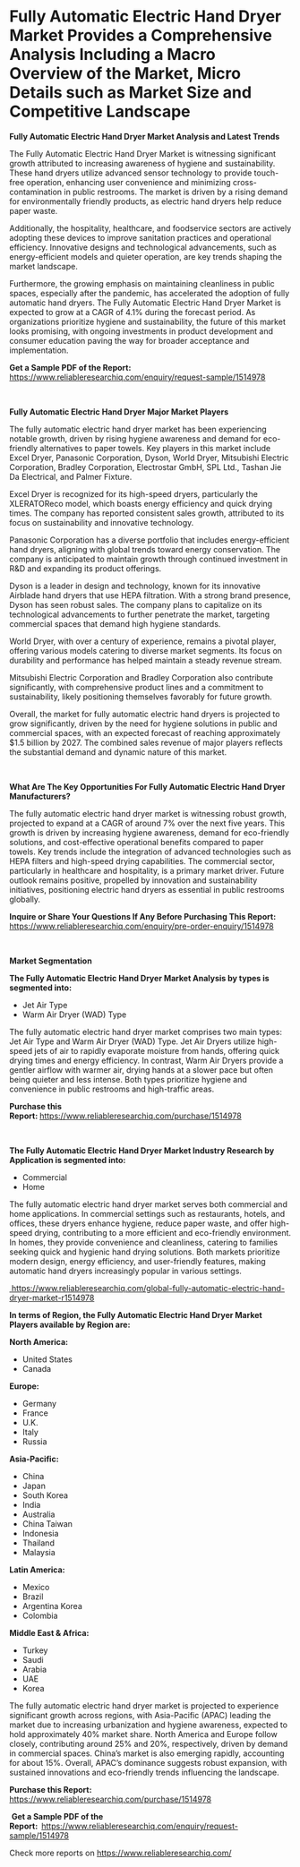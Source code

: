 <p><h1>Fully Automatic Electric Hand Dryer Market Provides a Comprehensive Analysis Including a Macro Overview of the Market, Micro Details such as Market Size and Competitive Landscape</h1></p><p><strong>Fully Automatic Electric Hand Dryer Market Analysis and Latest Trends</strong></p>
<p><p>The Fully Automatic Electric Hand Dryer Market is witnessing significant growth attributed to increasing awareness of hygiene and sustainability. These hand dryers utilize advanced sensor technology to provide touch-free operation, enhancing user convenience and minimizing cross-contamination in public restrooms. The market is driven by a rising demand for environmentally friendly products, as electric hand dryers help reduce paper waste.</p><p>Additionally, the hospitality, healthcare, and foodservice sectors are actively adopting these devices to improve sanitation practices and operational efficiency. Innovative designs and technological advancements, such as energy-efficient models and quieter operation, are key trends shaping the market landscape.</p><p>Furthermore, the growing emphasis on maintaining cleanliness in public spaces, especially after the pandemic, has accelerated the adoption of fully automatic hand dryers. The Fully Automatic Electric Hand Dryer Market is expected to grow at a CAGR of 4.1% during the forecast period. As organizations prioritize hygiene and sustainability, the future of this market looks promising, with ongoing investments in product development and consumer education paving the way for broader acceptance and implementation.</p></p>
<p><strong>Get a Sample PDF of the Report:&nbsp;</strong> <a href="https://www.reliableresearchiq.com/enquiry/request-sample/1514978?utm_campaign=1102&utm_medium=2&utm_source=Github&utm_content=ia&utm_term=18012025&utm_id=fully-automatic-electric-hand-dryer">https://www.reliableresearchiq.com/enquiry/request-sample/1514978</a></p>
<p>&nbsp;</p>
<p><strong>Fully Automatic Electric Hand Dryer Major Market Players</strong></p>
<p><p>The fully automatic electric hand dryer market has been experiencing notable growth, driven by rising hygiene awareness and demand for eco-friendly alternatives to paper towels. Key players in this market include Excel Dryer, Panasonic Corporation, Dyson, World Dryer, Mitsubishi Electric Corporation, Bradley Corporation, Electrostar GmbH, SPL Ltd., Tashan Jie Da Electrical, and Palmer Fixture.</p><p>Excel Dryer is recognized for its high-speed dryers, particularly the XLERATOReco model, which boasts energy efficiency and quick drying times. The company has reported consistent sales growth, attributed to its focus on sustainability and innovative technology.</p><p>Panasonic Corporation has a diverse portfolio that includes energy-efficient hand dryers, aligning with global trends toward energy conservation. The company is anticipated to maintain growth through continued investment in R&D and expanding its product offerings.</p><p>Dyson is a leader in design and technology, known for its innovative Airblade hand dryers that use HEPA filtration. With a strong brand presence, Dyson has seen robust sales. The company plans to capitalize on its technological advancements to further penetrate the market, targeting commercial spaces that demand high hygiene standards.</p><p>World Dryer, with over a century of experience, remains a pivotal player, offering various models catering to diverse market segments. Its focus on durability and performance has helped maintain a steady revenue stream.</p><p>Mitsubishi Electric Corporation and Bradley Corporation also contribute significantly, with comprehensive product lines and a commitment to sustainability, likely positioning themselves favorably for future growth.</p><p>Overall, the market for fully automatic electric hand dryers is projected to grow significantly, driven by the need for hygiene solutions in public and commercial spaces, with an expected forecast of reaching approximately $1.5 billion by 2027. The combined sales revenue of major players reflects the substantial demand and dynamic nature of this market.</p></p>
<p>&nbsp;</p>
<p><strong>What Are The Key Opportunities For Fully Automatic Electric Hand Dryer Manufacturers?</strong></p>
<p><p>The fully automatic electric hand dryer market is witnessing robust growth, projected to expand at a CAGR of around 7% over the next five years. This growth is driven by increasing hygiene awareness, demand for eco-friendly solutions, and cost-effective operational benefits compared to paper towels. Key trends include the integration of advanced technologies such as HEPA filters and high-speed drying capabilities. The commercial sector, particularly in healthcare and hospitality, is a primary market driver. Future outlook remains positive, propelled by innovation and sustainability initiatives, positioning electric hand dryers as essential in public restrooms globally.</p></p>
<p><strong>Inquire or Share Your Questions If Any Before Purchasing This Report:</strong> <a href="https://www.reliableresearchiq.com/enquiry/pre-order-enquiry/1514978?utm_campaign=1102&utm_medium=2&utm_source=Github&utm_content=ia&utm_term=18012025&utm_id=fully-automatic-electric-hand-dryer">https://www.reliableresearchiq.com/enquiry/pre-order-enquiry/1514978</a></p>
<p>&nbsp;</p>
<p><strong>Market Segmentation</strong></p>
<p><strong>The Fully Automatic Electric Hand Dryer Market Analysis by types is segmented into:</strong></p>
<p><ul><li>Jet Air Type</li><li>Warm Air Dryer (WAD) Type</li></ul></p>
<p><p>The fully automatic electric hand dryer market comprises two main types: Jet Air Type and Warm Air Dryer (WAD) Type. Jet Air Dryers utilize high-speed jets of air to rapidly evaporate moisture from hands, offering quick drying times and energy efficiency. In contrast, Warm Air Dryers provide a gentler airflow with warmer air, drying hands at a slower pace but often being quieter and less intense. Both types prioritize hygiene and convenience in public restrooms and high-traffic areas.</p></p>
<p><strong>Purchase this Report:&nbsp;</strong><a href="https://www.reliableresearchiq.com/purchase/1514978?utm_campaign=1102&utm_medium=2&utm_source=Github&utm_content=ia&utm_term=18012025&utm_id=fully-automatic-electric-hand-dryer">https://www.reliableresearchiq.com/purchase/1514978</a></p>
<p>&nbsp;</p>
<p><strong>The Fully Automatic Electric Hand Dryer Market Industry Research by Application is segmented into:</strong></p>
<p><ul><li>Commercial</li><li>Home</li></ul></p>
<p><p>The fully automatic electric hand dryer market serves both commercial and home applications. In commercial settings such as restaurants, hotels, and offices, these dryers enhance hygiene, reduce paper waste, and offer high-speed drying, contributing to a more efficient and eco-friendly environment. In homes, they provide convenience and cleanliness, catering to families seeking quick and hygienic hand drying solutions. Both markets prioritize modern design, energy efficiency, and user-friendly features, making automatic hand dryers increasingly popular in various settings.</p></p>
<p><a href="https://www.reliableresearchiq.com/global-fully-automatic-electric-hand-dryer-market-r1514978?utm_campaign=1102&utm_medium=2&utm_source=Github&utm_content=ia&utm_term=18012025&utm_id=fully-automatic-electric-hand-dryer">&nbsp;https://www.reliableresearchiq.com/global-fully-automatic-electric-hand-dryer-market-r1514978</a></p>
<p><strong>In terms of Region, the Fully Automatic Electric Hand Dryer Market Players available by Region are:</strong></p>
<p>
    <p> <strong> North America: </strong>
        <ul>
            <li>United States</li>
            <li>Canada</li>
        </ul>
        </p> 
    <p> <strong> Europe: </strong>
        <ul>
            <li>Germany</li>
            <li>France</li>
            <li>U.K.</li>
            <li>Italy</li>
            <li>Russia</li>
        </ul>
        </p> 
    <p> <strong> Asia-Pacific: </strong>
        <ul>
            <li>China</li>
            <li>Japan</li>
            <li>South Korea</li>
            <li>India</li>
            <li>Australia</li>
            <li>China Taiwan</li>
            <li>Indonesia</li>
            <li>Thailand</li>
            <li>Malaysia</li>
        </ul>
        </p> 
    <p> <strong> Latin America: </strong>
        <ul>
            <li>Mexico</li>
            <li>Brazil</li>
            <li>Argentina Korea</li>
            <li>Colombia</li>
        </ul>
        </p> 
    <p> <strong> Middle East & Africa: </strong>
        <ul>
            <li>Turkey</li>
            <li>Saudi</li>
            <li>Arabia</li>
            <li>UAE</li>
            <li>Korea</li>
        </ul>
    </p>
    </p>
<p><p>The fully automatic electric hand dryer market is projected to experience significant growth across regions, with Asia-Pacific (APAC) leading the market due to increasing urbanization and hygiene awareness, expected to hold approximately 40% market share. North America and Europe follow closely, contributing around 25% and 20%, respectively, driven by demand in commercial spaces. China’s market is also emerging rapidly, accounting for about 15%. Overall, APAC’s dominance suggests robust expansion, with sustained innovations and eco-friendly trends influencing the landscape.</p></p>
<p><strong>Purchase this Report: </strong><a href="https://www.reliableresearchiq.com/purchase/1514978?utm_campaign=1102&utm_medium=2&utm_source=Github&utm_content=ia&utm_term=18012025&utm_id=fully-automatic-electric-hand-dryer">https://www.reliableresearchiq.com/purchase/1514978</a></p>
<p>&nbsp;<strong>Get a Sample PDF of the Report:&nbsp;&nbsp;</strong><a href="https://www.reliableresearchiq.com/enquiry/request-sample/1514978?utm_campaign=1102&utm_medium=2&utm_source=Github&utm_content=ia&utm_term=18012025&utm_id=fully-automatic-electric-hand-dryer">https://www.reliableresearchiq.com/enquiry/request-sample/1514978</a></p>
<p><strong></strong></p>
<p>Check more reports on <a href="https://www.reliableresearchiq.com/?utm_campaign=1102&utm_medium=2&utm_source=Github&utm_content=ia&utm_term=18012025&utm_id=fully-automatic-electric-hand-dryer">https://www.reliableresearchiq.com/</a></p>